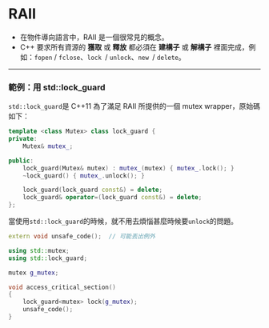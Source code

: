 # RAII

* 在物件導向語言中，RAII 是一個很常見的概念。
* C++ 要求所有資源的 **獲取** 或 **釋放** 都必須在 **建構子** 或 **解構子** 裡面完成，例如：`fopen` / `fclose`、`lock `/ `unlock`、`new `/ `delete`。

---

### 範例：用 std::lock\_guard

`std::lock_guard`是 C++11 為了滿足 RAII 所提供的一個 mutex wrapper，原始碼如下：

```cpp
template <class Mutex> class lock_guard {
private:
    Mutex& mutex_;

public:
    lock_guard(Mutex& mutex) : mutex_(mutex) { mutex_.lock(); }
    ~lock_guard() { mutex_.unlock(); }

    lock_guard(lock_guard const&) = delete;
    lock_guard& operator=(lock_guard const&) = delete;
};
```

當使用`std::lock_guard`的時候，就不用去煩惱甚麼時候要`unlock`的問題。

```cpp
extern void unsafe_code();  // 可能丟出例外

using std::mutex;
using std::lock_guard;

mutex g_mutex;

void access_critical_section()
{
    lock_guard<mutex> lock(g_mutex);
    unsafe_code();
}
```



